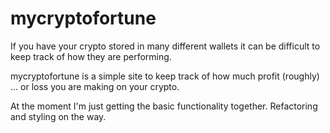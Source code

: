 # mycryptofortune


If you have your crypto stored in many different wallets it can be difficult to keep track of how they are performing.

mycryptofortune is a simple site to keep track of how much profit (roughly) ... or loss you are making on your crypto.

At the moment I'm just getting the basic functionality together. Refactoring and styling on the way.